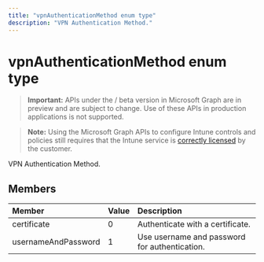 ```yaml
---
title: "vpnAuthenticationMethod enum type"
description: "VPN Authentication Method."
---
```


# vpnAuthenticationMethod enum type

> **Important:** APIs under the / beta version in Microsoft Graph are in preview and are subject to change. Use of these APIs in production applications is not supported.

> **Note:** Using the Microsoft Graph APIs to configure Intune controls and policies still requires that the Intune service is [correctly licensed](https://go.microsoft.com/fwlink/?linkid=839381) by the customer.

VPN Authentication Method.
## Members
|Member|Value|Description|
|:---|:---|:---|
|certificate|0|Authenticate with a certificate.|
|usernameAndPassword|1|Use username and password for authentication.|





